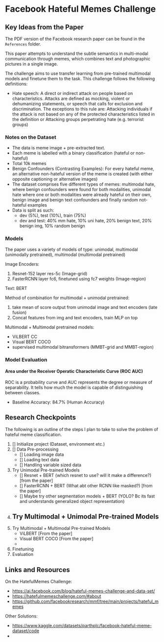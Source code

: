 # Facebook Hateful Memes Challenge

## Key Ideas from the Paper
The PDF version of the Facebook research paper can be found in the `References` folder.

This paper attempts to understand the subtle semantics in multi-modal communication through memes, which combines text and photographic pictures in a single image.

The challenge aims to use transfer learning from pre-trained multimodal models and finetune them to the task. This challenge follows the following definitions:
- Hate speech: A direct or indirect attack on people based on characteristics. Attacks are defined as mocking, violent or dehumanizing statements, or speech that calls for exclusion and discrimination. The exceptions to this rule are: Attacking individuals if the attack is not based on any of the protected characteristics listed in the definition or Attacking groups perpetrating hate (e.g. terrorist groups)

### Notes on the Dataset
- The data is meme image + pre-extracted text. 
- Each meme is labelled with a binary classification (hateful or non-hateful)
- Total 10k memes
- Benign Confounders (Contrasting Examples): For every hateful meme, an alternative non-hateful version of the meme is created (with either opposite captioning or alternative images)
- The dataset comprises five different types of memes: multimodal hate, where benign confounders were found for both modalities, unimodal hate where one or both modalities were already hateful on their own, benign image and benign text confounders and finally random not-hateful examples
- Data is split as such:
    - dev (5%), test (10%), train (75%)
    - dev and test: 40% mm hate, 10% uni hate, 20% benign text, 20% benign img, 10% random benign


### Models
The paper uses a variety of models of type: unimodal, multimodal (unimodally pretrained), multimodal (multimodal pretrained)

Image Encoders:
1. Resnet-152 layer res-5c (Image-grid)
2. FasterRCNN layer fc6, finetuned using fc7 weights (Image-region)

Text: BERT

Method of combination for multimodal + unimodal pretrained:
1. take mean of score output from unimodal image and text encoders (late fusion)
2. Concat features from img and text encoders, train MLP on top

Multimodal + Multimodal pretrained models:
- ViLBERT CC
- Visual BERT COCO
- supervised multimodal bitransformers (MMBT-grid and MMBT-region)

### Model Evaluation
#### Area under the Receiver Operatic Characteristic Curve (ROC AUC)
ROC is a probability curve and AUC represents the degree or measure of separability. It tells how much the model is capable of distinguishing between classes.

- Baseline Accuracy: 84.7% (Human Accuracy)



## Research Checkpoints
The following is an outline of the steps I plan to take to solve the problem of hateful meme classification.

1. [] Initialize project (Dataset, environment etc.)
2. [] Data Pre-processing
    - [] Loading image data
    - [] Loading text data
    - [] Handling variable sized data
3. Try Unimodal Pre-trained Models
    - [] Resnet + BERT (which resnet to use? will it make a difference?) [from the paper]
    - [] FasterRCNN + BERT (What abt other RCNN like masked?) [from the paper]
    - [] Maybe try other segmentation models + BERT (YOLO? Bc its fast and understands generalized object representation)
4. Try Multimodal + Unimodal Pre-trained Models
    -
5. Try Multimodal + Multimodal Pre-trained Models
   - ViLBERT [From the paper]
   - Visual BERT COCO [From the paper]
   -
6. Finetuning
7. Evaluation

## Links and Resources
On the HatefulMemes Challenge:
- https://ai.facebook.com/blog/hateful-memes-challenge-and-data-set/
- https://hatefulmemeschallenge.com/#about
- https://github.com/facebookresearch/mmf/tree/main/projects/hateful_memes

Other Solutions:
- https://www.kaggle.com/datasets/parthplc/facebook-hateful-meme-dataset/code
- 